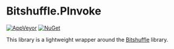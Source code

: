 # Bitshuffle.PInvoke

[![AppVeyor](https://ci.appveyor.com/api/projects/status/j3ci6s0ebf43ypfa/branch/main?svg=true)](https://ci.appveyor.com/project/Apollo3zehn/bitshuffle-pinvoke)
[![NuGet](https://img.shields.io/nuget/vpre/Bitshuffle.PInvoke.svg?label=Nuget)](https://www.nuget.org/packages/Bitshuffle.PInvoke)

This library is a lightweight wrapper around the [Bitshuffle](https://github.com/kiyo-masui/bitshuffle) library.